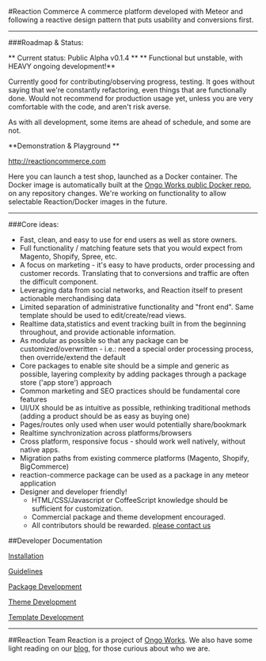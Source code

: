 #Reaction Commerce
A commerce platform developed with Meteor and following a reactive design pattern that puts usability and conversions first.


---
###Roadmap & Status:

** Current status: Public Alpha v0.1.4 **
** Functional but unstable, with HEAVY ongoing development!**

Currently good for contributing/observing progress, testing. It goes without saying that we're constantly refactoring, even things that are functionally done. Would not recommend for production usage yet, unless you are very comfortable with the code, and aren't risk averse.

As with all development, some items are ahead of schedule, and some are not.

**Demonstration & Playground **

http://reactioncommerce.com

Here you can launch a test shop, launched as a Docker container. 
The Docker image is automatically built at the [Ongo Works public Docker repo](https://index.docker.io/u/ongoworks/), on any repository changes. We're working on functionality to allow selectable Reaction/Docker images in the future.


---
###Core ideas:


* Fast, clean, and easy to use for end users as well as store owners.
* Full functionality / matching feature sets that you would expect from Magento, Shopify, Spree, etc.
* A focus on marketing - it's easy to have products, order processing and customer records. Translating that to conversions and traffic are often the difficult component.
* Leveraging data from social networks, and Reaction itself to present actionable merchandising data
* Limited separation of administrative functionality and "front end". Same template should be used to edit/create/read views.
* Realtime data,statistics and event tracking built in from the beginning throughout, and provide actionable information.
* As modular as possible so that any package can be customized/overwritten - i.e.: need a special order processing process, then override/extend the default
* Core packages to enable site should be a simple and generic as possible, layering complexity by adding packages through a package store ('app store') approach
* Common marketing and SEO practices should be fundamental core features
* UI/UX should be as intuitive as possible, rethinking traditional methods (adding a product should be as easy as buying one)
* Pages/routes only used when user would potentially share/bookmark
* Realtime synchronization across platforms/browsers
* Cross platform, responsive focus - should work well natively, without native apps.
* Migration paths from existing commerce platforms (Magento, Shopify, BigCommerce)
* reaction-commerce package can be used as a package in any meteor application
* Designer and developer friendly!
	* HTML/CSS/Javascript or CoffeeScript knowledge should be sufficient for customization.
	* Commercial package and theme development encouraged.
	* All contributors should be rewarded. [please contact us](mailto:hello@ongoworks.com)


##Developer Documentation

[Installation](https://github.com/ongoworks/reaction-core/blob/master/docs/installation.md)

[Guidelines](https://github.com/ongoworks/reaction-core/blob/master/docs/conventions.md)

[Package Development](https://github.com/ongoworks/reaction-core/blob/master/docs/packages.md)

[Theme Development](https://github.com/ongoworks/reaction-core/blob/master/docs/themes.md)

[Template Development](https://github.com/ongoworks/reaction-core/blob/master/docs/templates.md)



---
##Reaction Team
Reaction is a project of [Ongo Works](http://ongoworks.com). We also have some light reading on our [blog](http://thoughts.reactioncommerce.com/), for those curious about who we are.

